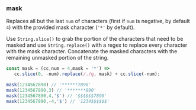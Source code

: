 ### mask

Replaces all but the last `num` of characters (first if `num` is negative, by default `4`) with the provided mask character (`'*'` by default).

Use `String.slice()` to grab the portion of the characters that need to be masked and use `String.replace()` with a regex to replace every character with the mask character. Concatenate the masked characters with the remaining unmasked portion of the string.

```js
const mask = (cc,num = 4,mask = '*') =>
   cc.slice(0, -num).replace(/./g, mask) + cc.slice(-num);
```

```js
mask(1234567890) // '******7890'
mask(1234567890,3) // '*******890'
mask(1234567890,4,'$') // '$$$$$$7890'
mask(1234567890,-4,'$') // '1234$$$$$$'
```
